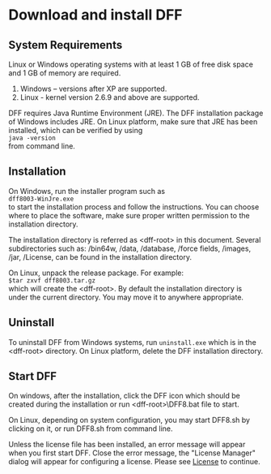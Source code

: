 # Download and install DFF

## System Requirements

Linux or Windows operating systems with at least 1 GB of free disk space and 1 GB of memory are required.
1.	Windows – versions after XP are supported. 
2.	Linux - kernel version 2.6.9 and above are supported.

DFF requires Java Runtime Environment (JRE). The DFF installation package of Windows includes JRE. On Linux platform, make sure that JRE has been installed, which can be verified by using
<br/>
`java -version`
<br/>
from command line.

## Installation
On Windows, run the installer program such as <br/>`dff8003-WinJre.exe` <br/>to start the installation process and follow the instructions. You can choose where to place the software, make sure proper written permission to the installation directory. 

The installation directory is referred as \<dff-root> in this document. Several subdirectories such as: /bin64w, /data, /database, /force fields, /images, /jar, /License, can be found in the installation directory.

On Linux, unpack the release package. For example:
<br/>
`$tar zxvf dff8003.tar.gz`
<br/>
which will create the \<dff-root>. By default the installation directory is under the current directory. You may move it to anywhere appropriate. 

## Uninstall
To uninstall DFF from Windows systems, run `uninstall.exe` which is in the \<dff-root\> directory. On Linux platform, delete the DFF installation directory.

## Start DFF
On windows, after the installation, click the DFF icon which should be created during the installation or run \<dff-root>\DFF8.bat file to start. 

On Linux, depending on system configuration, you may start DFF8.sh by clicking on it, or run DFF8.sh from command line.

Unless the license file has been installed, an error message will appear when you first start DFF. Close the error message, the "License Manager" dialog will appear for configuring a license. Please see [License](./licensing.md) to continue. 